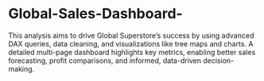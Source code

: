 # Global-Sales-Dashboard-
This analysis aims to drive Global Superstore’s success by using advanced DAX queries, data cleaning, and visualizations like tree maps and charts. A detailed multi-page dashboard highlights key metrics, enabling better sales forecasting, profit comparisons, and informed, data-driven decision-making.
